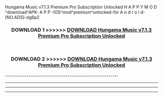  Hungama Music v7.1.3 Premium Pro Subscription Unlocked  H A P P Y M O D ^download^APK- A P P -IOS^mod^premium^unlocked-for A n d r o i d-[NO.ADS]-dg6p2



<div align="center">

<h3>DOWNLOAD 1 >>>>>> <a href="https://en-mod.web.app/?en= Hungama Music v7.1.3 Premium Pro Subscription Unlocked ">DOWNLOAD Hungama Music v7.1.3 Premium Pro Subscription Unlocked  </a></h3><br>

<h3>DOWNLOAD 2 >>>>>> <a href="https://en-mod.web.app/?en= Hungama Music v7.1.3 Premium Pro Subscription Unlocked ">DOWNLOAD Hungama Music v7.1.3 Premium Pro Subscription Unlocked  </a></h3>

</div>
----------------------------------------------------------

----------------------------------------------------------

----------------------------------------------------------

----------------------------------------------------------



